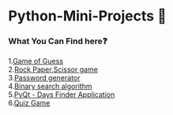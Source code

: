 # Python-Mini-Projects :notebook:
### What You Can Find here:question:
1.[Game of Guess](https://github.com/AasaiAlangaram/Python-Basic-Projects/blob/master/Python%20Basic%20Projects.ipynb)\
2.[Rock,Paper,Scissor game](https://github.com/AasaiAlangaram/Python-Basic-Projects/blob/master/Python%20Basic%20Projects.ipynb)\
3.[Password generator](https://github.com/AasaiAlangaram/Python-Basic-Projects/blob/master/Python%20Basic%20Projects.ipynb)\
4.[Binary search algorithm](https://github.com/AasaiAlangaram/Python-Basic-Projects/blob/master/Python%20Basic%20Projects.ipynb)\
5.[PyQt - Days Finder Application](https://github.com/AasaiAlangaram/Python-Basic-Projects/blob/master/Days%20Finder%20Application/Days%20finder.py)\
6.[Quiz Game](https://github.com/AasaiAlangaram/Python-Mini-Projects/blob/master/Quiz%20Project/Quiz%20game.py)


